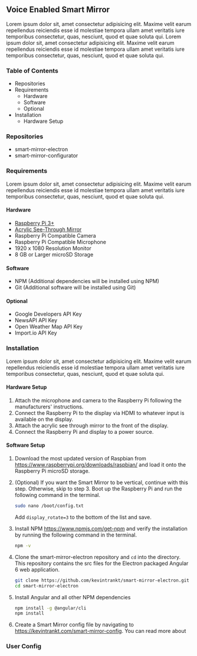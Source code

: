 ## Voice Enabled Smart Mirror
Lorem ipsum dolor sit, amet consectetur adipisicing elit. Maxime velit earum repellendus reiciendis esse id molestiae tempora ullam amet veritatis iure temporibus consectetur, quas, nesciunt, quod et quae soluta qui. Lorem ipsum dolor sit, amet consectetur adipisicing elit. Maxime velit earum repellendus reiciendis esse id molestiae tempora ullam amet veritatis iure temporibus consectetur, quas, nesciunt, quod et quae soluta qui.
### Table of Contents

 - Repositories
 - Requirements
	 - Hardware
	 - Software
	 - Optional
 - Installation
	 - Hardware Setup


### Repositories

 - smart-mirror-electron
 - smart-mirror-configurator
### Requirements
Lorem ipsum dolor sit, amet consectetur adipisicing elit. Maxime velit earum repellendus reiciendis esse id molestiae tempora ullam amet veritatis iure temporibus consectetur, quas, nesciunt, quod et quae soluta qui.
#### Hardware 

 - [Raspberry Pi 3+](https://www.amazon.com/Raspberry-Pi-RASPBERRYPI3-MODB-1GB-Model-Motherboard/dp/B01CD5VC92/ref=sr_1_5?s=pc&ie=UTF8&qid=1543362710&sr=1-5&keywords=raspberry%20pi)
 - [Acrylic See-Through Mirror](https://www.amazon.com/12-Acrylic-See-Through-Mirror/dp/B017ONH3EG)
 - Raspberry Pi Compatible Camera 
 - Raspberry Pi Compatible Microphone 
 - 1920 x 1080 Resolution Monitor
 - 8 GB or Larger microSD Storage
 
#### Software 
 - NPM (Additional dependencies will be installed using NPM)
 - Git (Additional software will be installed using Git)

#### Optional 

 - Google Developers API Key
 - NewsAPI API Key
 - Open Weather Map API Key
 - Import.io API Key
 
 ### Installation
Lorem ipsum dolor sit, amet consectetur adipisicing elit. Maxime velit earum repellendus reiciendis esse id molestiae tempora ullam amet veritatis iure temporibus consectetur, quas, nesciunt, quod et quae soluta qui.

#### Hardware Setup

 1. Attach the microphone and camera to the Raspberry Pi following the manufacturers' instructions.
 2. Connect the Raspberry Pi to the display via HDMI to whatever input is available on the display.
 3. Attach the acrylic see through mirror to the front of the display. 
 4. Connect the Raspberry Pi and display to a power source.

#### Software Setup
1. Download the most updated version of Raspbian from https://www.raspberrypi.org/downloads/raspbian/ and load it onto the Raspberry Pi microSD storage. 
2. (Optional) If you want the Smart Mirror to be vertical, continue with this step. Otherwise, skip to step 3. Boot up the Raspberry Pi and run the following command in the terminal.

   ```bash 
   sudo nano /boot/config.txt
   ```
	  Add `display_rotate=3` to the bottom of the list and save.
3. Install NPM https://www.npmjs.com/get-npm and verify the installation by running the following command in the terminal.
	```bash
	npm -v
	```
4. Clone the smart-mirror-electron repository and `cd` into the directory. This repository contains the src files for the Electron packaged Angular 6 web application.
	```bash
	git clone https://github.com/kevintrankt/smart-mirror-electron.git
	cd smart-mirror-electron
	```
5. Install Angular and all other NPM dependencies
	```bash
	npm install -g @angular/cli
	npm install
	```
6. Create a Smart Mirror config file by navigating to https://kevintrankt.com/smart-mirror-config. You can read more about 
### User Config
